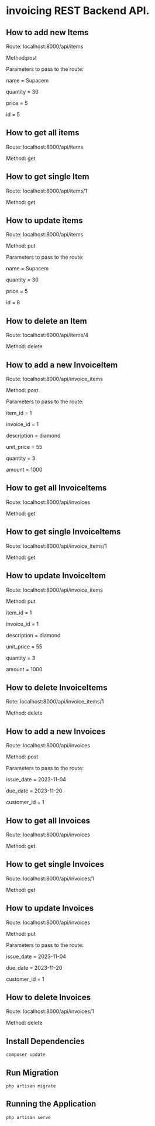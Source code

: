 # invoicing REST Backend API.

## How to add new Items
Route: localhost:8000/api/items

Method:post

Parameters to pass to the route:

name = Supacem

quantity = 30

price = 5

id = 5

## How to get all items

Route: localhost:8000/api/items

Method: get

## How to get single Item

Route: localhost:8000/api/items/1

Method: get

## How to update items

Route: localhost:8000/api/items

Method: put

Parameters to pass to the route:

name = Supacem

quantity = 30

price = 5

id = 8

## How to delete an Item

Route: localhost:8000/api/items/4

Method: delete

## How to add a new InvoiceItem
Route: localhost:8000/api/invoice_items

Method: post

Parameters to pass to the route:

item_id = 1

invoice_id = 1

description = diamond

unit_price = 55

quantity = 3

amount = 1000

## How to get all InvoiceItems

Route: localhost:8000/api/invoices

Method: get

## How to get single InvoiceItems

Route: localhost:8000/api/invoice_items/1

Method: get

## How to update InvoiceItem

Route: localhost:8000/api/invoice_items

Method: put

item_id = 1

invoice_id = 1

description = diamond

unit_price = 55

quantity = 3

amount = 1000

## How to delete InvoiceItems

Rote: localhost:8000/api/invoice_items/1

Method: delete


## How to add a new Invoices
Route: localhost:8000/api/invoices

Method: post

Parameters to pass to the route:

issue_date = 2023-11-04

due_date = 2023-11-20

customer_id = 1



## How to get all Invoices

Route: localhost:8000/api/invoices

Method: get

## How to get single Invoices

Route: localhost:8000/api/invoices/1

Method: get

## How to update Invoices

Route: localhost:8000/api/invoices

Method: put

Parameters to pass to the route:

issue_date = 2023-11-04

due_date = 2023-11-20

customer_id = 1




## How to delete Invoices

Route: localhost:8000/api/invoices/1

Method: delete

## Install Dependencies

    composer update

## Run Migration

    php artisan migrate

## Running the Application

    php artisan serve


